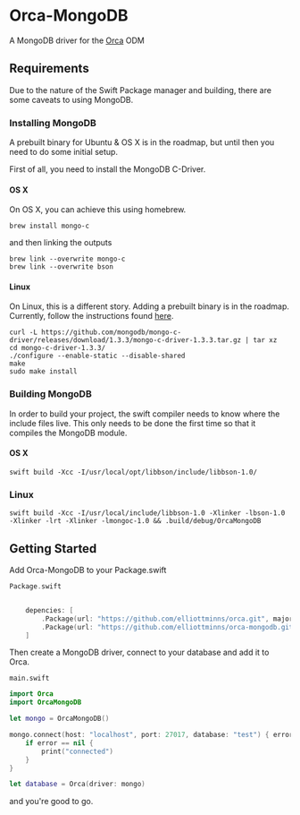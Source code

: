 # Orca-MongoDB

A MongoDB driver for the [Orca](https://github.com/elliottminns/orca) ODM

## Requirements

Due to the nature of the Swift Package manager and building, there are some caveats to using MongoDB.

### Installing MongoDB

A prebuilt binary for Ubuntu & OS X is in the roadmap, but until then you need to do some initial setup.

First of all, you need to install the MongoDB C-Driver.

#### OS X

On OS X, you can achieve this using homebrew.

```
brew install mongo-c
```

and then linking the outputs

```
brew link --overwrite mongo-c 
brew link --overwrite bson 
```

#### Linux

On Linux, this is a different story. Adding a prebuilt binary is in the roadmap. Currently, follow the instructions found [here](https://github.com/mongodb/mongo-c-driver).

```
curl -L https://github.com/mongodb/mongo-c-driver/releases/download/1.3.3/mongo-c-driver-1.3.3.tar.gz | tar xz
cd mongo-c-driver-1.3.3/
./configure --enable-static --disable-shared
make
sudo make install
```

### Building MongoDB

In order to build your project, the swift compiler needs to know where the include files live. This only needs to be done the first time so that it compiles the MongoDB module.

#### OS X

```
swift build -Xcc -I/usr/local/opt/libbson/include/libbson-1.0/
```

### Linux

```
swift build -Xcc -I/usr/local/include/libbson-1.0 -Xlinker -lbson-1.0 -Xlinker -lrt -Xlinker -lmongoc-1.0 && .build/debug/OrcaMongoDB
```

## Getting Started

Add Orca-MongoDB to your Package.swift

```swift
Package.swift
```

```swift

    depencies: [
        .Package(url: "https://github.com/elliottminns/orca.git", majorVersion: 0),
        .Package(url: "https://github.com/elliottminns/orca-mongodb.git", majorVersion: 0)
    ]

```

Then create a MongoDB driver, connect to your database  and add it to Orca.

```
main.swift
```

```swift
import Orca
import OrcaMongoDB

let mongo = OrcaMongoDB()

mongo.connect(host: "localhost", port: 27017, database: "test") { error in 
    if error == nil {
        print("connected")
    }
}

let database = Orca(driver: mongo)

```

and you're good to go.
